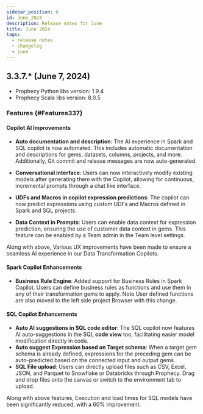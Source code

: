 ```yaml
---
sidebar_position: 6
id: June_2024
description: Release notes for June
title: June 2024
tags:
  - release notes
  - changelog
  - june
---
```


## 3.3.7.\* (June 7, 2024)

- Prophecy Python libs version: 1.9.4
- Prophecy Scala libs version: 8.0.5

### Features {#Features337}

#### Copilot AI Improvements

- **Auto documentation and description**: The AI experience in Spark and SQL copilot is now automated. This includes automatic documentation and descriptions for gems, datasets, columns, projects, and more. Additionally, Git commit and release messages are now auto-generated.

- **Conversational interface**: Users can now interactively modify existing models after generating them with the Copilot, allowing for continuous, incremental prompts through a chat like interface.

- **UDFs and Macros in copilot expression predictions**: The copilot can now predict expressions using custom UDFs and Macros defined in Spark and SQL projects.

- **Data Context in Prompts**: Users can enable data context for expression prediction, ensuring the use of customer data context in gems. This feature can be enabled by a Team admin in the Team level settings.

Along with above, Various UX improvements have been made to ensure a seamless AI experience in our Data Transformation Copilots.

#### Spark Copilot Enhancements

- **Business Rule Engine**: Added support for Business Rules in Spark Copilot. Users can define business rules as functions and use them in any of their transformation gems to apply.
  Note User defined functions are also moved to the left side project Browser with this change.

#### SQL Copilot Enhancements

- **Auto AI suggestions in SQL code editor**: The SQL copilot now features AI auto-suggestions in the SQL **code view** too, facilitating easier model modification directly in code.
- **Auto suggest Expression based on Target schema**: When a target gem schema is already defined, expressions for the preceding gem can be auto-predicted based on the connected input and output gems.
- **SQL File upload**: Users can directly upload files such as CSV, Excel, JSON, and Parquet to Snowflake or Databricks through Prophecy. Drag and drop files onto the canvas or switch to the environment tab to upload.

Along with above features, Execution and load times for SQL models have been significantly reduced, with a 60% improvement.
